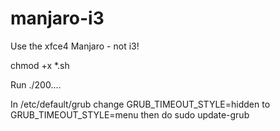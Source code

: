 # manjaro-i3

Use the xfce4 Manjaro - not i3!

chmod +x *.sh

Run ./200....

In /etc/default/grub change GRUB_TIMEOUT_STYLE=hidden to GRUB_TIMEOUT_STYLE=menu then do sudo update-grub
